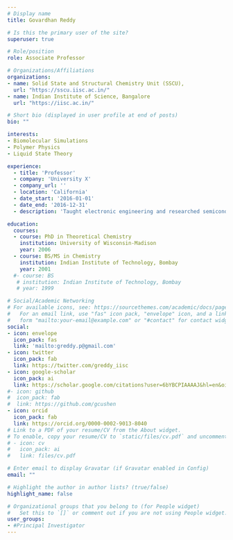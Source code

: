 ```yaml
---
# Display name
title: Govardhan Reddy

# Is this the primary user of the site?
superuser: true

# Role/position
role: Associate Professor 

# Organizations/Affiliations
organizations:
- name: Solid State and Structural Chemistry Unit (SSCU),
  url: "https://sscu.iisc.ac.in/"
- name: Indian Institute of Science, Bangalore
  url: "https://iisc.ac.in/"

# Short bio (displayed in user profile at end of posts)
bio: ""

interests:
- Biomolecular Simulations
- Polymer Physics
- Liquid State Theory

experience:
  - title: 'Professor'
  - company: 'University X'
  - company_url: ''
  - location: 'California'
  - date_start: '2016-01-01'
  - date_end: '2016-12-31'
  - description: 'Taught electronic engineering and researched semiconductor physics.'

education:
  courses:
  - course: PhD in Theoretical Chemistry
    institution: University of Wisconsin-Madison
    year: 2006
  - course: BS/MS in Chemistry
    institution: Indian Institute of Technology, Bombay
    year: 2001
  #- course: BS
   # institution: Indian Institute of Technology, Bombay
   # year: 1999

# Social/Academic Networking
# For available icons, see: https://sourcethemes.com/academic/docs/page-builder/#icons
#   For an email link, use "fas" icon pack, "envelope" icon, and a link in the
#   form "mailto:your-email@example.com" or "#contact" for contact widget.
social:
- icon: envelope
  icon_pack: fas
  link: 'mailto:greddy.p@gmail.com'
- icon: twitter
  icon_pack: fab
  link: https://twitter.com/greddy_iisc
- icon: google-scholar
  icon_pack: ai
  link: https://scholar.google.com/citations?user=6bYBCPIAAAAJ&hl=en&oi=ao
#- icon: github
#  icon_pack: fab
#  link: https://github.com/gcushen
- icon: orcid
  icon_pack: fab
  link: https://orcid.org/0000-0002-9013-8040
# Link to a PDF of your resume/CV from the About widget.
# To enable, copy your resume/CV to `static/files/cv.pdf` and uncomment the lines below.
# - icon: cv
#   icon_pack: ai
#   link: files/cv.pdf

# Enter email to display Gravatar (if Gravatar enabled in Config)
email: ""

# Highlight the author in author lists? (true/false)
highlight_name: false

# Organizational groups that you belong to (for People widget)
#   Set this to `[]` or comment out if you are not using People widget.
user_groups:
- #Principal Investigator
---
```

